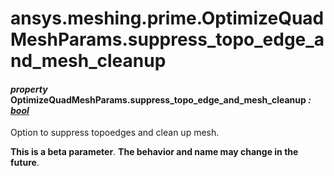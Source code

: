 # ansys.meshing.prime.OptimizeQuadMeshParams.suppress_topo_edge_and_mesh_cleanup

<a id="ansys.meshing.prime.OptimizeQuadMeshParams.suppress_topo_edge_and_mesh_cleanup"></a>

#### *property* OptimizeQuadMeshParams.suppress_topo_edge_and_mesh_cleanup *: [bool](https://docs.python.org/3.11/library/functions.html#bool)*

Option to suppress topoedges and clean up mesh.

**This is a beta parameter**. **The behavior and name may change in the future**.

<!-- !! processed by numpydoc !! -->
